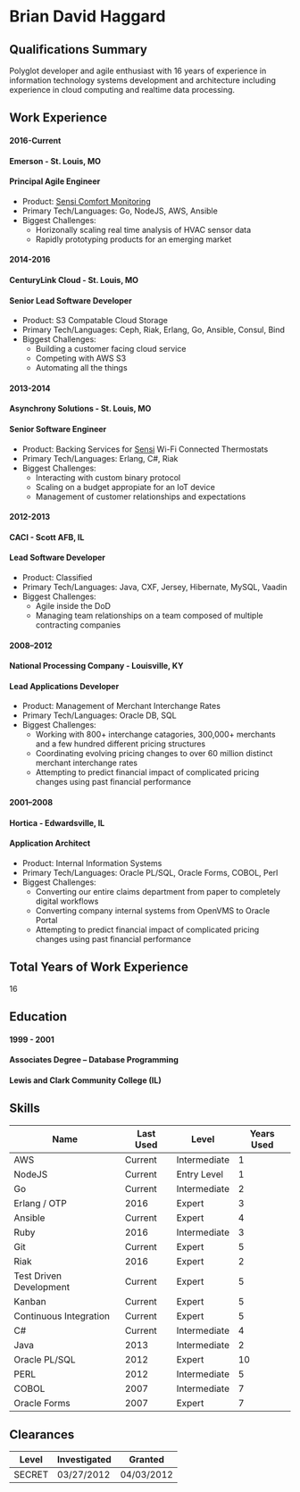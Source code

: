 # Brian David Haggard

## Qualifications Summary
Polyglot developer and agile enthusiast with 16 years of experience in information technology systems development and architecture including experience in cloud computing and realtime data processing.

## Work Experience
#### 2016-Current
#### Emerson - St. Louis, MO
#### Principal Agile Engineer
- Product: [Sensi Comfort Monitoring](http://www.mycomfortguard.com/)
- Primary Tech/Languages: Go, NodeJS, AWS, Ansible
- Biggest Challenges:
  - Horizonally scaling real time analysis of HVAC sensor data
  - Rapidly prototyping products for an emerging market

#### 2014-2016
#### CenturyLink Cloud - St. Louis, MO
#### Senior Lead Software Developer
- Product: S3 Compatable Cloud Storage
- Primary Tech/Languages: Ceph, Riak, Erlang, Go, Ansible, Consul, Bind
- Biggest Challenges:
  - Building a customer facing cloud service
  - Competing with AWS S3
  - Automating all the things

#### 2013-2014
#### Asynchrony Solutions - St. Louis, MO
#### Senior Software Engineer
- Product: Backing Services for [Sensi](https://sensicomfort.com/) Wi-Fi Connected Thermostats
- Primary Tech/Languages: Erlang, C#, Riak
- Biggest Challenges:
  - Interacting with custom binary protocol
  - Scaling on a budget appropiate for an IoT device
  - Management of customer relationships and expectations

#### 2012-2013
#### CACI - Scott AFB, IL
#### Lead Software Developer
- Product: Classified
- Primary Tech/Languages: Java, CXF, Jersey, Hibernate, MySQL, Vaadin
- Biggest Challenges:
  - Agile inside the DoD
  - Managing team relationships on a team composed of multiple contracting companies

#### 2008–2012
#### National Processing Company - Louisville, KY
#### Lead Applications Developer
- Product: Management of Merchant Interchange Rates
- Primary Tech/Languages: Oracle DB, SQL
- Biggest Challenges:
  - Working with 800+ interchange catagories, 300,000+ merchants and a few hundred different pricing structures
  - Coordinating evolving pricing changes to over 60 million distinct merchant interchange rates
  - Attempting to predict financial impact of complicated pricing changes using past financial performance

#### 2001–2008
#### Hortica - Edwardsville, IL
#### Application Architect
- Product: Internal Information Systems
- Primary Tech/Languages: Oracle PL/SQL, Oracle Forms, COBOL, Perl
- Biggest Challenges:
  - Converting our entire claims department from paper to completely digital workflows
  - Converting company internal systems from OpenVMS to Oracle Portal
  - Attempting to predict financial impact of complicated pricing changes using past financial performance

## Total Years of Work Experience
16
 
## Education

#### 1999 - 2001
#### Associates Degree – Database Programming
#### Lewis and Clark Community College (IL) 

## Skills
Name|Last Used|Level|Years Used
----|---------|-----|----------
AWS|Current|Intermediate|1
NodeJS|Current|Entry Level|1
Go|Current|Intermediate|2
Erlang / OTP|2016|Expert|3
Ansible|Current|Expert|4
Ruby|2016|Intermediate|3
Git|Current|Expert|5
Riak|2016|Expert|2
Test Driven Development|Current|Expert|5
Kanban|Current|Expert|5
Continuous Integration|Current|Expert|5
C#|Current|Intermediate|4
Java|2013|Intermediate|2
Oracle PL/SQL|2012|Expert|10
PERL|2012|Intermediate|5
COBOL|2007|Intermediate|7
Oracle Forms|2007|Expert|7

## Clearances
Level|Investigated|Granted
-----|------------|-------
SECRET|03/27/2012|04/03/2012	
